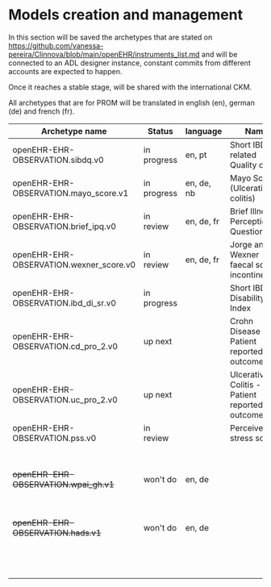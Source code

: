 # Models creation and management

In this section will be saved the archetypes that are stated on https://github.com/vanessa-pereira/Clinnova/blob/main/openEHR/instruments_list.md and will be connected to an ADL designer instance, constant commits from different accounts are expected to happen. 

Once it reaches a stable stage, will be shared with the international CKM.

All archetypes that are for PROM will be translated in english (en), german (de) and french (fr).



| Archetype name                         | Status      | language    | Name                                | comment             | Type        |
| -----------                            | ----------- |-----------  |-----------                          |-----------          |-----------  |
| openEHR-EHR-OBSERVATION.sibdq.v0       | in progress | en, pt      |Short IBD - related Quality of Life  |                     | PROM        |
| openEHR-EHR-OBSERVATION.mayo_score.v1  | in progress | en, de, nb  |Mayo Score (Ulcerative colitis)      |                     |             |
| openEHR-EHR-OBSERVATION.brief_ipq.v0   | in review   | en, de, fr  |Brief Illness Perception Questionnaire|                    | PROM        |
| openEHR-EHR-OBSERVATION.wexner_score.v0| in review   | en, de, fr  |Jorge and Wexner faecal score incontinence|                | PROM        |
| openEHR-EHR-OBSERVATION.ibd_di_sr.v0   | in progress |             |Short IBD - Disability Index          |                    | PROM        | 
| openEHR-EHR-OBSERVATION.cd_pro_2.v0    | up next     |             |Crohn Disease - Patient reported outcome|                  | PROM        |
| openEHR-EHR-OBSERVATION.uc_pro_2.v0    | up next     |             |Ulcerative Colitis - Patient reported outcome|             | PROM        |
| openEHR-EHR-OBSERVATION.pss.v0         | in review   |             |Perceived stress scale           |                         |             |
|                                        |             |             |                                 |                         |             |
| ~~openEHR-EHR-OBSERVATION.wpai_gh.v1~~ | won't do    | en, de      |             | cancelled, substituted by WPAI:CD and WPAI:UC|PROM        |
| ~~openEHR-EHR-OBSERVATION.hads.v1~~    | won't do    | en, de      |             | cancelled, substituted by PHQ-9              |PROM        |
|                                                           |             |             |             |                         |              |
|                                                           |             |             |             |                         |              |
|                                                           |             |             |             |                         |              |
|                                                           |             |             |             |                         |              |
|                                                           |             |             |             |                         |              |
|                                                           |             |             |             |                         |              |
|                                                           |             |             |             |                         |              |
|                                                           |             |             |             |                         |              |
|                                                           |             |             |             |                         |              |
|                                                           |             |             |             |                         |              |
|                                                           |             |             |             |                         |              |


